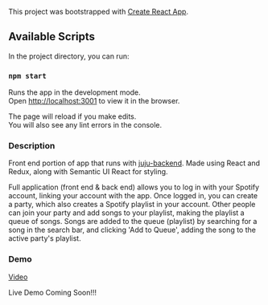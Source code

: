 This project was bootstrapped with [Create React App](https://github.com/facebook/create-react-app).

## Available Scripts

In the project directory, you can run:

### `npm start`

Runs the app in the development mode.<br>
Open [http://localhost:3001](http://localhost:3001) to view it in the browser.

The page will reload if you make edits.<br>
You will also see any lint errors in the console.

### Description
Front end portion of app that runs with [juju-backend](https://github.com/justinw827/juju-backend). Made using React and Redux, along with Semantic UI React for styling.

Full application (front end & back end) allows you to log in with your Spotify account, linking your account with the app. Once logged in, you can create a party, which also creates a Spotify playlist in your account. Other people can join your party and add songs to your playlist, making the playlist a queue of songs. Songs are added to the queue (playlist) by searching for a song in the search bar, and clicking 'Add to Queue', adding the song to the active party's playlist.

### Demo
[Video](https://www.youtube.com/watch?v=t55T6SIHUvU&feature=youtu.be)

Live Demo Coming Soon!!!
